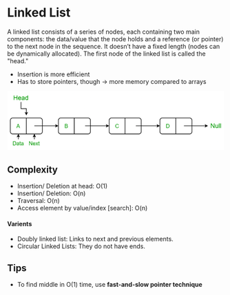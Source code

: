 # Linked List
A linked list consists of a series of nodes, each containing two main components: the data/value that the node holds and a reference (or pointer) to the next node in the sequence. It doesn’t have a fixed length (nodes can be dynamically allocated).
The first node of the linked list is called the "head."

- Insertion is more efficient
- Has to store pointers, though -> more memory compared to arrays

![Alt text](image.png)

## Complexity
- Insertion/ Deletion at head: O(1)
- Insertion/ Deletion: O(n)
- Traversal: O(n)
- Access element by value/index [search]: O(n)

#### Varients
- Doubly linked list: Links to next and previous elements.
- Circular Linked Lists: They do not have ends.

## Tips
- To find middle in O(1) time, use **fast-and-slow pointer technique**